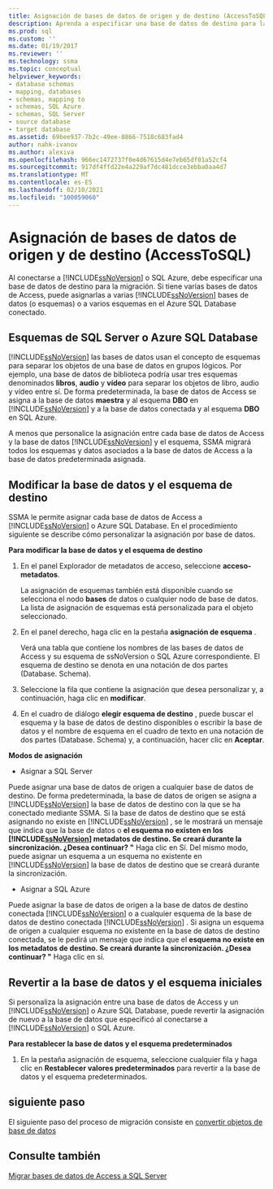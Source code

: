 ```yaml
---
title: Asignación de bases de datos de origen y de destino (AccessToSQL) | Microsoft Docs
description: Aprenda a especificar una base de datos de destino para la migración de bases de datos de Access a SQL Server o Azure SQL Database, incluidas varias bases de datos en varias bases de datos.
ms.prod: sql
ms.custom: ''
ms.date: 01/19/2017
ms.reviewer: ''
ms.technology: ssma
ms.topic: conceptual
helpviewer_keywords:
- database schemas
- mapping, databases
- schemas, mapping to
- schemas, SQL Azure
- schemas, SQL Server
- source database
- target database
ms.assetid: 69bee937-7b2c-49ee-8866-7518c683fad4
author: nahk-ivanov
ms.author: alexiva
ms.openlocfilehash: 966ec1472737f0e4d67615d4e7eb65df01a52cf4
ms.sourcegitcommit: 917df4ffd22e4a229af7dc481dcce3ebba0aa4d7
ms.translationtype: MT
ms.contentlocale: es-ES
ms.lasthandoff: 02/10/2021
ms.locfileid: "100059060"
---
```

# <a name="mapping-source-and-target-databases-accesstosql"></a>Asignación de bases de datos de origen y de destino (AccessToSQL)
Al conectarse a [!INCLUDE[ssNoVersion](../../includes/ssnoversion-md.md)] o SQL Azure, debe especificar una base de datos de destino para la migración. Si tiene varias bases de datos de Access, puede asignarlas a varias [!INCLUDE[ssNoVersion](../../includes/ssnoversion-md.md)] bases de datos (o esquemas) o a varios esquemas en el Azure SQL Database conectado.  
  
## <a name="sql-server-or-azure-sql-database-schemas"></a>Esquemas de SQL Server o Azure SQL Database  
[!INCLUDE[ssNoVersion](../../includes/ssnoversion-md.md)] las bases de datos usan el concepto de esquemas para separar los objetos de una base de datos en grupos lógicos. Por ejemplo, una base de datos de biblioteca podría usar tres esquemas denominados **libros**, **audio** y **vídeo** para separar los objetos de libro, audio y vídeo entre sí. De forma predeterminada, la base de datos de Access se asigna a la base de datos **maestra** y al esquema **DBO** en [!INCLUDE[ssNoVersion](../../includes/ssnoversion-md.md)] y a la base de datos conectada y al esquema **DBO** en SQL Azure.  
  
A menos que personalice la asignación entre cada base de datos de Access y la base de datos [!INCLUDE[ssNoVersion](../../includes/ssnoversion-md.md)] y el esquema, SSMA migrará todos los esquemas y datos asociados a la base de datos de Access a la base de datos predeterminada asignada.  
  
## <a name="modifying-the-target-database-and-schema"></a>Modificar la base de datos y el esquema de destino  
SSMA le permite asignar cada base de datos de Access a [!INCLUDE[ssNoVersion](../../includes/ssnoversion-md.md)] o Azure SQL Database. En el procedimiento siguiente se describe cómo personalizar la asignación por base de datos.  
  
**Para modificar la base de datos y el esquema de destino**  
  
1.  En el panel Explorador de metadatos de acceso, seleccione **acceso-metadatos**.  
  
    La asignación de esquemas también está disponible cuando se selecciona el nodo **bases** de datos o cualquier nodo de base de datos. La lista de asignación de esquemas está personalizada para el objeto seleccionado.  
  
2.  En el panel derecho, haga clic en la pestaña **asignación de esquema** .  
  
    Verá una tabla que contiene los nombres de las bases de datos de Access y su esquema de ssNoVersion o SQL Azure correspondiente. El esquema de destino se denota en una notación de dos partes (Database. Schema).  
  
3.  Seleccione la fila que contiene la asignación que desea personalizar y, a continuación, haga clic en **modificar**.  
  
4.  En el cuadro de diálogo **elegir esquema de destino** , puede buscar el esquema y la base de datos de destino disponibles o escribir la base de datos y el nombre de esquema en el cuadro de texto en una notación de dos partes (Database. Schema) y, a continuación, hacer clic en **Aceptar**.  
  
**Modos de asignación**  
  
-   Asignar a SQL Server  
  
Puede asignar una base de datos de origen a cualquier base de datos de destino. De forma predeterminada, la base de datos de origen se asigna a [!INCLUDE[ssNoVersion](../../includes/ssnoversion-md.md)] la base de datos de destino con la que se ha conectado mediante SSMA. Si la base de datos de destino que se está asignando no existe en [!INCLUDE[ssNoVersion](../../includes/ssnoversion-md.md)] , se le mostrará un mensaje que indica que la base de datos o **el esquema no existen en los [!INCLUDE[ssNoVersion](../../includes/ssnoversion-md.md)] metadatos de destino. Se creará durante la sincronización. ¿Desea continuar? "** Haga clic en Sí. Del mismo modo, puede asignar un esquema a un esquema no existente en [!INCLUDE[ssNoVersion](../../includes/ssnoversion-md.md)] la base de datos de destino que se creará durante la sincronización.  
  
-   Asignar a SQL Azure  
  
Puede asignar la base de datos de origen a la base de datos de destino conectada [!INCLUDE[ssNoVersion](../../includes/ssnoversion-md.md)] o a cualquier esquema de la base de datos de destino conectada [!INCLUDE[ssNoVersion](../../includes/ssnoversion-md.md)] . Si asigna un esquema de origen a cualquier esquema no existente en la base de datos de destino conectada, se le pedirá un mensaje que indica que el **esquema no existe en los metadatos de destino. Se creará durante la sincronización. ¿Desea continuar? "** Haga clic en sí.  
  
## <a name="reverting-to-your-initial-database-and-schema"></a>Revertir a la base de datos y el esquema iniciales  
Si personaliza la asignación entre una base de datos de Access y un [!INCLUDE[ssNoVersion](../../includes/ssnoversion-md.md)] o Azure SQL Database, puede revertir la asignación de nuevo a la base de datos que especificó al conectarse a [!INCLUDE[ssNoVersion](../../includes/ssnoversion-md.md)] o SQL Azure.  
  
**Para restablecer la base de datos y el esquema predeterminados**  
  
1.  En la pestaña asignación de esquema, seleccione cualquier fila y haga clic en **Restablecer valores predeterminados** para revertir a la base de datos y el esquema predeterminados.  
  
## <a name="next-step"></a>siguiente paso  
El siguiente paso del proceso de migración consiste en [convertir objetos de base de datos](converting-access-database-objects-accesstosql.md)  
  
## <a name="see-also"></a>Consulte también  
[Migrar bases de datos de Access a SQL Server](migrating-access-databases-to-sql-server-azure-sql-db-accesstosql.md)  
  

